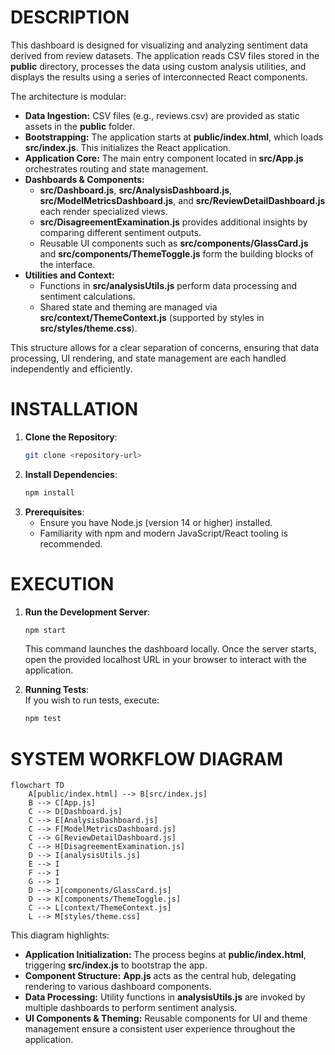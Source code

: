 # DESCRIPTION

This dashboard is designed for visualizing and analyzing sentiment data derived from review datasets. The application reads CSV files stored in the **public** directory, processes the data using custom analysis utilities, and displays the results using a series of interconnected React components.

The architecture is modular:
- **Data Ingestion:** CSV files (e.g., reviews.csv) are provided as static assets in the **public** folder.  
- **Bootstrapping:** The application starts at **public/index.html**, which loads **src/index.js**. This initializes the React application.  
- **Application Core:** The main entry component located in **src/App.js** orchestrates routing and state management.  
- **Dashboards & Components:**  
  - **src/Dashboard.js**, **src/AnalysisDashboard.js**, **src/ModelMetricsDashboard.js**, and **src/ReviewDetailDashboard.js** each render specialized views.  
  - **src/DisagreementExamination.js** provides additional insights by comparing different sentiment outputs.  
  - Reusable UI components such as **src/components/GlassCard.js** and **src/components/ThemeToggle.js** form the building blocks of the interface.  
- **Utilities and Context:**  
  - Functions in **src/analysisUtils.js** perform data processing and sentiment calculations.  
  - Shared state and theming are managed via **src/context/ThemeContext.js** (supported by styles in **src/styles/theme.css**).

This structure allows for a clear separation of concerns, ensuring that data processing, UI rendering, and state management are each handled independently and efficiently.

# INSTALLATION

1. **Clone the Repository**:
   ```bash
   git clone <repository-url>
   ```
2. **Install Dependencies**:
   ```bash
   npm install
   ```
3. **Prerequisites**:  
   - Ensure you have Node.js (version 14 or higher) installed.  
   - Familiarity with npm and modern JavaScript/React tooling is recommended.

# EXECUTION

1. **Run the Development Server**:
   ```bash
   npm start
   ```
   This command launches the dashboard locally. Once the server starts, open the provided localhost URL in your browser to interact with the application.

2. **Running Tests**:  
   If you wish to run tests, execute:
   ```bash
   npm test
   ```

# SYSTEM WORKFLOW DIAGRAM

```mermaid
flowchart TD
    A[public/index.html] --> B[src/index.js]
    B --> C[App.js]
    C --> D[Dashboard.js]
    C --> E[AnalysisDashboard.js]
    C --> F[ModelMetricsDashboard.js]
    C --> G[ReviewDetailDashboard.js]
    C --> H[DisagreementExamination.js]
    D --> I[analysisUtils.js]
    E --> I
    F --> I
    G --> I
    D --> J[components/GlassCard.js]
    D --> K[components/ThemeToggle.js]
    C --> L[context/ThemeContext.js]
    L --> M[styles/theme.css]
```

This diagram highlights:
- **Application Initialization:** The process begins at **public/index.html**, triggering **src/index.js** to bootstrap the app.  
- **Component Structure:** **App.js** acts as the central hub, delegating rendering to various dashboard components.  
- **Data Processing:** Utility functions in **analysisUtils.js** are invoked by multiple dashboards to perform sentiment analysis.  
- **UI Components & Theming:** Reusable components for UI and theme management ensure a consistent user experience throughout the application.
